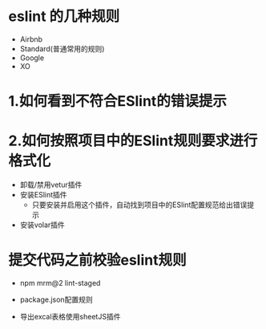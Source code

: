 # eslint 的几种规则
- Airbnb
- Standard(普通常用的规则)
- Google
- XO

# 1.如何看到不符合ESlint的错误提示
# 2.如何按照项目中的ESlint规则要求进行格式化
  * 卸载/禁用vetur插件
  * 安装ESlint插件
    - 只要安装并启用这个插件，自动找到项目中的ESlint配置规范给出错误提示
  * 安装volar插件

# 提交代码之前校验eslint规则
  * npm mrm@2 lint-staged
  * package.json配置规则

  
* 导出excal表格使用sheetJS插件